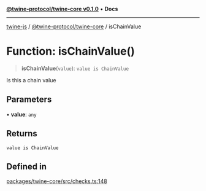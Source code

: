 [**@twine-protocol/twine-core v0.1.0**](../index.md) • **Docs**

***

[twine-js](../../../index.md) / [@twine-protocol/twine-core](../index.md) / isChainValue

# Function: isChainValue()

> **isChainValue**(`value`): `value is ChainValue`

Is this a chain value

## Parameters

• **value**: `any`

## Returns

`value is ChainValue`

## Defined in

[packages/twine-core/src/checks.ts:148](https://github.com/twine-protocol/twine-js/blob/afcd6a4191783e38a824b15e0910dbcaa4196a95/packages/twine-core/src/checks.ts#L148)
